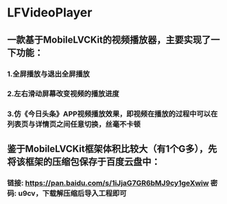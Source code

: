 # LFVideoPlayer
## 一款基于MobileLVCKit的视频播放器，主要实现了一下功能： 
### 1.全屏播放与退出全屏播放 
### 2.左右滑动屏幕改变视频的播放进度 
### 3.仿《今日头条》APP视频播放效果，即视频在播放的过程中可以在列表页与详情页之间任意切换，丝毫不卡顿

## 鉴于MobileLVCKit框架体积比较大（有1个G多），先将该框架的压缩包保存于百度云盘中：
### 链接: https://pan.baidu.com/s/1iJjaG7GR6bMJ9cy1geXwiw 密码: u9cv，下载解压缩后导入工程即可
